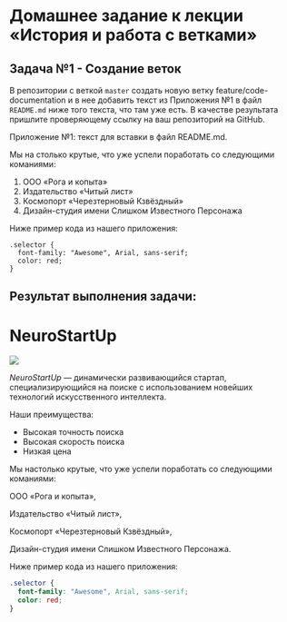# Домашнее задание к лекции «История и работа с ветками»

## Задача №1 - Создание веток
В репозитории с веткой `master` создать новую ветку feature/code-documentation и в нее добавить текст из Приложения №1 в файл `README.md` ниже того текста, что там уже есть.
В качестве результата пришлите проверяющему ссылку на ваш репозиторий на GitHub.

Приложение №1: текст для вставки в файл README.md.

Мы на столько крутые, что уже успели поработать со следующими команиями:

1. ООО «Рога и копыта»
2. Издательство «Читый лист»
3. Космопорт «Черезтерновый Кзвёздный»
4. Дизайн-студия имени Слишком Известного Персонажа

Ниже пример кода из нашего приложения:

```
.selector {
  font-family: "Awesome", Arial, sans-serif;
  color: red;
}
```
## Результат выполнения задачи:
# NeuroStartUp

![](https://netology-code.github.io/git-homeworks/introduction/assets/logo.png)

*NeuroStartUp* — динамически развивающийся стартап, специализирующийся на поиске с использованием 
 новейших технологий искусственного интеллекта.

Наши преимущества:
* Высокая точность поиска
* Высокая скорость поиска
* Низкая цена

Мы настолько крутые, что уже успели поработать со следующими команиями:

ООО «Рога и копыта»,

Издательство «Читый лист»,

Космопорт «Черезтерновый Кзвёздный»,

Дизайн-студия имени Слишком Известного Персонажа.

Ниже пример кода из нашего приложения:
```CSS
.selector {
  font-family: "Awesome", Arial, sans-serif;
  color: red;
}
```
